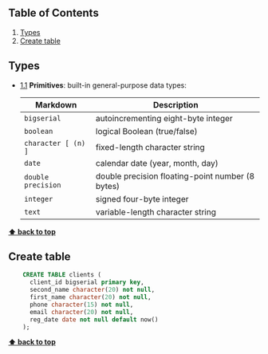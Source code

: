 ## Table of Contents

  1. [Types](#types)
  1. [Create table](#create-table)
  

## Types

  <a name="types--primitives"></a><a name="1.1"></a>
  - [1.1](#types--primitives) **Primitives**: built-in general-purpose data types:

    Markdown | Description
    --- | --- 
    `bigserial` | autoincrementing eight-byte integer
    `boolean` | logical Boolean (true/false)
    `character [ (n) ]` | fixed-length character string
    `date` | calendar date (year, month, day) 
    `double precision` | double precision floating-point number (8 bytes)
    `integer` | signed four-byte integer
    `text` | variable-length character string
    
**[⬆ back to top](#table-of-contents)**

## Create table
```sql
    CREATE TABLE clients (
      client_id bigserial primary key,
      second_name character(20) not null,
      first_name character(20) not null,
      phone character(15) not null,
      email character(20) not null,
      reg_date date not null default now()
    );
```
**[⬆ back to top](#table-of-contents)**

